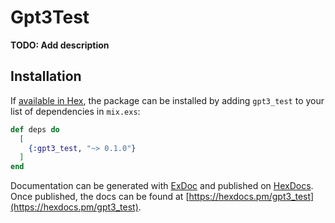 # Gpt3Test

**TODO: Add description**

## Installation

If [available in Hex](https://hex.pm/docs/publish), the package can be installed
by adding `gpt3_test` to your list of dependencies in `mix.exs`:

```elixir
def deps do
  [
    {:gpt3_test, "~> 0.1.0"}
  ]
end
```

Documentation can be generated with [ExDoc](https://github.com/elixir-lang/ex_doc)
and published on [HexDocs](https://hexdocs.pm). Once published, the docs can
be found at [https://hexdocs.pm/gpt3_test](https://hexdocs.pm/gpt3_test).

